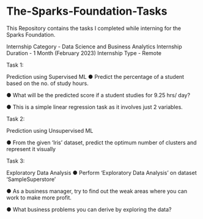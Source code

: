 # The-Sparks-Foundation-Tasks
This Repository contains the tasks I completed while interning for the Sparks Foundation.

Internship Category - Data Science and Business Analytics Internship Duration - 1 Month (February 2023) Internship Type - Remote

Task 1:

Prediction using Supervised ML ● Predict the percentage of a student based on the no. of study hours.

● What will be the predicted score if a student studies for 9.25 hrs/ day?

● This is a simple linear regression task as it involves just 2 variables.

Task 2:

Prediction using Unsupervised ML

● From the given ‘Iris’ dataset, predict the optimum number of clusters and represent it visually

Task 3:

Exploratory Data Analysis ● Perform ‘Exploratory Data Analysis’ on dataset ‘SampleSuperstore’

● As a business manager, try to find out the weak areas where you can work to make more profit.

● What business problems you can derive by exploring the data?
